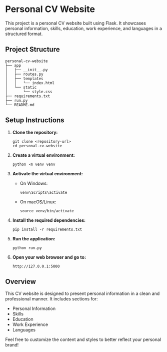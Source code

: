 # Personal CV Website

This project is a personal CV website built using Flask. It showcases personal information, skills, education, work experience, and languages in a structured format.

## Project Structure

```
personal-cv-website
├── app
│   ├── __init__.py
│   ├── routes.py
│   ├── templates
│   │   └── index.html
│   └── static
│       └── style.css
├── requirements.txt
├── run.py
└── README.md
```

## Setup Instructions

1. **Clone the repository:**
   ```
   git clone <repository-url>
   cd personal-cv-website
   ```

2. **Create a virtual environment:**
   ```
   python -m venv venv
   ```

3. **Activate the virtual environment:**
   - On Windows:
     ```
     venv\Scripts\activate
     ```
   - On macOS/Linux:
     ```
     source venv/bin/activate
     ```

4. **Install the required dependencies:**
   ```
   pip install -r requirements.txt
   ```

5. **Run the application:**
   ```
   python run.py
   ```

6. **Open your web browser and go to:**
   ```
   http://127.0.0.1:5000
   ```

## Overview

This CV website is designed to present personal information in a clean and professional manner. It includes sections for:

- Personal Information
- Skills
- Education
- Work Experience
- Languages

Feel free to customize the content and styles to better reflect your personal brand!